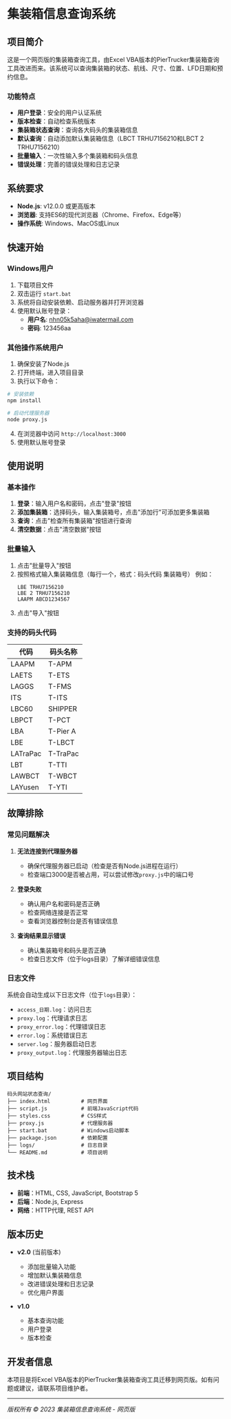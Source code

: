 # 集装箱信息查询系统

## 项目简介

这是一个网页版的集装箱查询工具，由Excel VBA版本的PierTrucker集装箱查询工具改进而来。该系统可以查询集装箱的状态、航线、尺寸、位置、LFD日期和预约信息。

### 功能特点

- **用户登录**：安全的用户认证系统
- **版本检查**：自动检查系统版本
- **集装箱状态查询**：查询各大码头的集装箱信息
- **默认查询**：自动添加默认集装箱信息（LBCT TRHU7156210和LBCT 2 TRHU7156210）
- **批量输入**：一次性输入多个集装箱和码头信息
- **错误处理**：完善的错误处理和日志记录

## 系统要求

- **Node.js**: v12.0.0 或更高版本
- **浏览器**: 支持ES6的现代浏览器（Chrome、Firefox、Edge等）
- **操作系统**: Windows、MacOS或Linux

## 快速开始

### Windows用户

1. 下载项目文件
2. 双击运行 `start.bat`
3. 系统将自动安装依赖、启动服务器并打开浏览器
4. 使用默认账号登录：
   - **用户名**: nhn05k5aha@iwatermail.com
   - **密码**: 123456aa

### 其他操作系统用户

1. 确保安装了Node.js
2. 打开终端，进入项目目录
3. 执行以下命令：

```bash
# 安装依赖
npm install

# 启动代理服务器
node proxy.js
```

4. 在浏览器中访问 `http://localhost:3000`
5. 使用默认账号登录

## 使用说明

### 基本操作

1. **登录**：输入用户名和密码，点击"登录"按钮
2. **添加集装箱**：选择码头，输入集装箱号，点击"添加行"可添加更多集装箱
3. **查询**：点击"检查所有集装箱"按钮进行查询
4. **清空数据**：点击"清空数据"按钮

### 批量输入

1. 点击"批量导入"按钮
2. 按照格式输入集装箱信息（每行一个，格式：码头代码 集装箱号）
   例如：
   ```
   LBE TRHU7156210
   LBE 2 TRHU7156210
   LAAPM ABCD1234567
   ```
3. 点击"导入"按钮

### 支持的码头代码

| 代码      | 码头名称    |
|----------|-----------|
| LAAPM    | T-APM      |
| LAETS    | T-ETS      |
| LAGGS    | T-FMS      |
| ITS      | T-ITS      |
| LBC60    | SHIPPER    |
| LBPCT    | T-PCT      |
| LBA      | T-Pier A   |
| LBE      | T-LBCT     |
| LATraPac | T-TraPac   |
| LBT      | T-TTI      |
| LAWBCT   | T-WBCT     |
| LAYusen  | T-YTI      |

## 故障排除

### 常见问题解决

1. **无法连接到代理服务器**
   - 确保代理服务器已启动（检查是否有Node.js进程在运行）
   - 检查端口3000是否被占用，可以尝试修改`proxy.js`中的端口号

2. **登录失败**
   - 确认用户名和密码是否正确
   - 检查网络连接是否正常
   - 查看浏览器控制台是否有错误信息

3. **查询结果显示错误**
   - 确认集装箱号和码头是否正确
   - 检查日志文件（位于logs目录）了解详细错误信息

### 日志文件

系统会自动生成以下日志文件（位于`logs`目录）：

- `access_日期.log`：访问日志
- `proxy.log`：代理请求日志
- `proxy_error.log`：代理错误日志
- `error.log`：系统错误日志
- `server.log`：服务器启动日志
- `proxy_output.log`：代理服务器输出日志

## 项目结构

```
码头网站状态查询/
├── index.html          # 网页界面
├── script.js           # 前端JavaScript代码
├── styles.css          # CSS样式
├── proxy.js            # 代理服务器
├── start.bat           # Windows启动脚本
├── package.json        # 依赖配置
├── logs/               # 日志目录
└── README.md           # 项目说明
```

## 技术栈

- **前端**：HTML, CSS, JavaScript, Bootstrap 5
- **后端**：Node.js, Express
- **网络**：HTTP代理, REST API

## 版本历史

- **v2.0** (当前版本)
  - 添加批量输入功能
  - 增加默认集装箱信息
  - 改进错误处理和日志记录
  - 优化用户界面

- **v1.0**
  - 基本查询功能
  - 用户登录
  - 版本检查

## 开发者信息

本项目是将Excel VBA版本的PierTrucker集装箱查询工具迁移到网页版。如有问题或建议，请联系项目维护者。

---

*版权所有 © 2023 集装箱信息查询系统 - 网页版* 